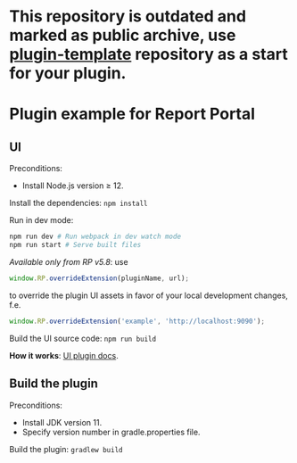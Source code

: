 # This repository is outdated and marked as public archive, use [plugin-template](https://github.com/reportportal/plugin-template) repository as a start for your plugin.

# Plugin example for Report Portal

## UI
Preconditions:
- Install Node.js version ≥ 12.

Install the dependencies: `npm install`

Run in dev mode: 
```bash
npm run dev # Run webpack in dev watch mode
npm run start # Serve built files
```

_Available only from RP v5.8_: use
```javascript
window.RP.overrideExtension(pluginName, url);
```
to override the plugin UI assets in favor of your local development changes, f.e.
```javascript
window.RP.overrideExtension('example', 'http://localhost:9090');
```

Build the UI source code: `npm run build`

**How it works**: [UI plugin docs](https://github.com/reportportal/service-ui/blob/5.4.1/app/docs/14-plugins.md).

## Build the plugin

Preconditions:
- Install JDK version 11.
- Specify version number in gradle.properties file.

Build the plugin: `gradlew build`

